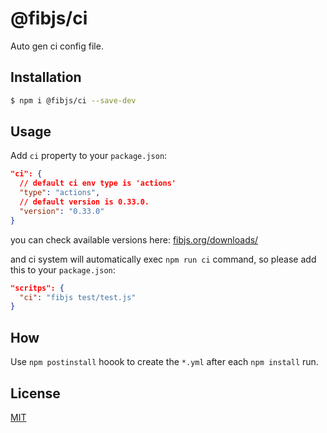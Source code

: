 # @fibjs/ci

Auto gen ci config file.

## Installation

```bash
$ npm i @fibjs/ci --save-dev
```

## Usage

Add `ci` property to your `package.json`:

```json
"ci": {
  // default ci env type is 'actions'
  "type": "actions",
  // default version is 0.33.0.
  "version": "0.33.0"
}
```

you can check available versions here: [fibjs.org/downloads/](fibjs.org/downloads/)

and ci system will automatically exec `npm run ci` command, so please add this to your `package.json`:

```json
"scritps": {
  "ci": "fibjs test/test.js"
}
```

## How

Use `npm postinstall` hoook to create the `*.yml` after each `npm install` run.

## License

[MIT](LICENSE)
